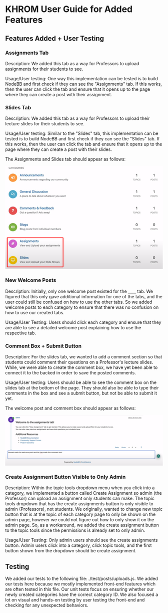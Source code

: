 # KHROM User Guide for Added Features

## Features Added + User Testing

### Assignments Tab

Description: We added this tab as a way for Professors to upload assignments for their students to see. 

Usage/User testing: One way this implementation can be tested is to build NodeBB and first check if they can see the "Assignments" tab. If this works, then the user can click the tab and ensure that it opens up to the page where they can create a post with their assignment.

### Slides Tab

Description: We added this tab as a way for Professors to upload their lecture slides for their students to see. 

Usage/User testing: Similar to the "Slides" tab, this implementation can be tested is to build NodeBB and first check if they can see the "Slides" tab. If this works, then the user can click the tab and ensure that it opens up to the page where they can create a post with their slides.

The Assignments and Slides tab should appear as follows:

![image info](images/assignments_slides.png)

### New Welcome Posts

Description: Initially, only one welcome post existed for the ____ tab. We figured that this only gave additional information for one of the tabs, and the user could still be confused on how to use the other tabs. So we added welcome posts to each category to ensure that there was no confusion on how to use our created tabs.

Usage/User Testing: Users should click each category and ensure that they are able to see a detailed welcome post explaining how to use the respective tab.

### Comment Box + Submit Button

Description: For the slides tab, we wanted to add a comment section so that students could comment their questions on a Professor's lecture slides. While, we were able to create the comment box, we have yet been able to connect it to the backed in order to save the posted comments.

Usage/User testing: Users should be able to see the comment box on the slides tab at the bottom of the page. They should also be able to type their comments in the box and see a submit button, but not be able to submit it yet.


The welcome post and comment box should appear as follows:

![image info](images/welcome_comment.png)

### Create Assignment Button Visible to Only Admin

Description: Within the topic tools dropdown menu when you click into a category, we implemented a button called Create Assignment so admin (the Professor) can upload an assignment only students can make. The topic tools dropdown that has the create assignments button is only visible to admin (Professors), not students. We originally, wanted to change new topic button that is at the topic of each category page to only be shown on the admin page, however we could not figure out how to only show it on the admin page. So, as a workaround, we added the create assignment button to the topic tools since the permissions is already set to only admin.

Usage/User Testing: Only admin users should see the create assignments button. Admin users click into a category, click topic tools, and the first button shown from the dropdown should be create assignment.

## Testing

We added our tests to the following file: ./test/posts/uploads.js. We added our tests here because we mostly implemented front-end features which are often tested in this file. Our unit tests focus on ensuring whether our newly created categories have the correct category ID. We also focused a lot on visual and hands-on testing by user testing the front-end and checking for any unexpected behaviors.

